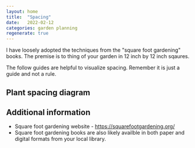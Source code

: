 ```yaml
---
layout: home
title:  "Spacing"
date:   2022-02-12
categories: garden planning 
regenerate: true
---
```


I have loosely adopted the techniques from the "square foot gardening" books.  The premise is to thing of your garden in 12 inch by 12 inch sqaures. 

The follow guides are helpful to visualize spacing.  Remember it is just a guide and not a rule.
## Plant spacing diagram





## Additional information
- Square foot gardening website - https://squarefootgardening.org/
- Square foot gardening books are also likely availble in both paper and digital formats from your local library.

